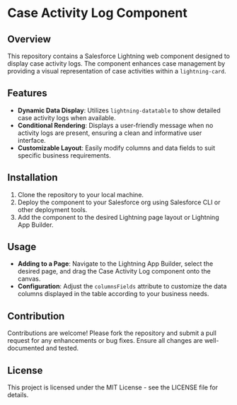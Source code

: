 
# Case Activity Log Component

## Overview
This repository contains a Salesforce Lightning web component designed to display case activity logs. The component enhances case management by providing a visual representation of case activities within a `lightning-card`.

## Features
- **Dynamic Data Display**: Utilizes `lightning-datatable` to show detailed case activity logs when available.
- **Conditional Rendering**: Displays a user-friendly message when no activity logs are present, ensuring a clean and informative user interface.
- **Customizable Layout**: Easily modify columns and data fields to suit specific business requirements.

## Installation
1. Clone the repository to your local machine.
2. Deploy the component to your Salesforce org using Salesforce CLI or other deployment tools.
3. Add the component to the desired Lightning page layout or Lightning App Builder.

## Usage
- **Adding to a Page**: Navigate to the Lightning App Builder, select the desired page, and drag the Case Activity Log component onto the canvas.
- **Configuration**: Adjust the `columnsFields` attribute to customize the data columns displayed in the table according to your business needs.

## Contribution
Contributions are welcome! Please fork the repository and submit a pull request for any enhancements or bug fixes. Ensure all changes are well-documented and tested.

## License
This project is licensed under the MIT License - see the LICENSE file for details.

